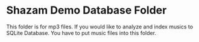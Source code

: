 # Shazam Demo Database Folder

This folder is for mp3 files. If you would like to analyze and index musics to SQLite Database. You have to put music files into this folder.
